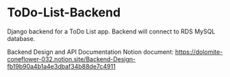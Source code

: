 # ToDo-List-Backend
Django backend for a ToDo List app. Backend will connect to RDS MySQL database.

Backend Design and API Documentation Notion document: https://dolomite-coneflower-032.notion.site/Backend-Design-fb19b90a4b1a4e3dbaf34b88de7c4911